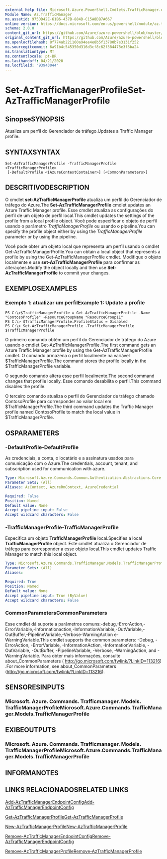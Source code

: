 ```yaml
---
external help file: Microsoft.Azure.PowerShell.Cmdlets.TrafficManager.dll-Help.xml
Module Name: Az.TrafficManager
ms.assetid: 975DD42E-61B6-437B-884D-C15A8DB7A667
online version: https://docs.microsoft.com/en-us/powershell/module/az.trafficmanager/set-aztrafficmanagerprofile
schema: 2.0.0
content_git_url: https://github.com/Azure/azure-powershell/blob/master/src/TrafficManager/TrafficManager/help/Set-AzTrafficManagerProfile.md
original_content_git_url: https://github.com/Azure/azure-powershell/blob/master/src/TrafficManager/TrafficManager/help/Set-AzTrafficManagerProfile.md
ms.openlocfilehash: 8f774ab221160a94ee4e8b5f13780b7e3131f252
ms.sourcegitcommit: 6a91b4c545350d316d3cf8c62f384478e3f3ba24
ms.translationtype: MT
ms.contentlocale: pt-BR
ms.lasthandoff: 04/21/2020
ms.locfileid: "93943044"
---
```

# <span data-ttu-id="2e553-101">Set-AzTrafficManagerProfile</span><span class="sxs-lookup"><span data-stu-id="2e553-101">Set-AzTrafficManagerProfile</span></span>

## <span data-ttu-id="2e553-102">Sinopse</span><span class="sxs-lookup"><span data-stu-id="2e553-102">SYNOPSIS</span></span>
<span data-ttu-id="2e553-103">Atualiza um perfil do Gerenciador de tráfego.</span><span class="sxs-lookup"><span data-stu-id="2e553-103">Updates a Traffic Manager profile.</span></span>

## <span data-ttu-id="2e553-104">SYNTAX</span><span class="sxs-lookup"><span data-stu-id="2e553-104">SYNTAX</span></span>

```
Set-AzTrafficManagerProfile -TrafficManagerProfile <TrafficManagerProfile>
 [-DefaultProfile <IAzureContextContainer>] [<CommonParameters>]
```

## <span data-ttu-id="2e553-105">DESCRITIVO</span><span class="sxs-lookup"><span data-stu-id="2e553-105">DESCRIPTION</span></span>
<span data-ttu-id="2e553-106">O cmdlet **set-AzTrafficManagerProfile** atualiza um perfil do Gerenciador de tráfego do Azure.</span><span class="sxs-lookup"><span data-stu-id="2e553-106">The **Set-AzTrafficManagerProfile** cmdlet updates an Azure Traffic Manager profile.</span></span>
<span data-ttu-id="2e553-107">Esse cmdlet atualiza as configurações do perfil de um objeto de perfil local.</span><span class="sxs-lookup"><span data-stu-id="2e553-107">This cmdlet updates the settings of the profile from a local profile object.</span></span>
<span data-ttu-id="2e553-108">Você pode especificar o objeto de perfil usando o parâmetro *TrafficManagerProfile* ou usando o pipeline.</span><span class="sxs-lookup"><span data-stu-id="2e553-108">You can specify the profile object either by using the *TrafficManagerProfile* parameter or by using the pipeline.</span></span>

<span data-ttu-id="2e553-109">Você pode obter um objeto local que representa um perfil usando o cmdlet Get-AzTrafficManagerProfile.</span><span class="sxs-lookup"><span data-stu-id="2e553-109">You can obtain a local object that represents a profile by using the Get-AzTrafficManagerProfile cmdlet.</span></span>
<span data-ttu-id="2e553-110">Modifique o objeto localmente e use **set-AzTrafficManagerProfile** para confirmar as alterações.</span><span class="sxs-lookup"><span data-stu-id="2e553-110">Modify the object locally and then use **Set-AzTrafficManagerProfile** to commit your changes.</span></span>

## <span data-ttu-id="2e553-111">EXEMPLOS</span><span class="sxs-lookup"><span data-stu-id="2e553-111">EXAMPLES</span></span>

### <span data-ttu-id="2e553-112">Exemplo 1: atualizar um perfil</span><span class="sxs-lookup"><span data-stu-id="2e553-112">Example 1: Update a profile</span></span>
```
PS C:\>$TrafficManagerProfile = Get-AzTrafficManagerProfile -Name "ContosoProfile" -ResourceGroupName "ResourceGroup11" 
PS C:\> $TrafficManagerProfile.ProfileStatus = Disabled
PS C:\> Set-AzTrafficManagerProfile -TrafficManagerProfile $TrafficManagerProfile
```

<span data-ttu-id="2e553-113">O primeiro comando obtém um perfil do Gerenciador de tráfego do Azure usando o cmdlet Get-AzTrafficManagerProfile.</span><span class="sxs-lookup"><span data-stu-id="2e553-113">The first command gets an Azure Traffic Manager profile by using the Get-AzTrafficManagerProfile cmdlet.</span></span>
<span data-ttu-id="2e553-114">O comando armazena o perfil localmente na variável $TrafficManagerProfile.</span><span class="sxs-lookup"><span data-stu-id="2e553-114">The command stores the profile locally in the $TrafficManagerProfile variable.</span></span>

<span data-ttu-id="2e553-115">O segundo comando altera esse perfil localmente.</span><span class="sxs-lookup"><span data-stu-id="2e553-115">The second command changes that profile locally.</span></span>
<span data-ttu-id="2e553-116">Esse comando desabilita o perfil.</span><span class="sxs-lookup"><span data-stu-id="2e553-116">This command disables the profile.</span></span>

<span data-ttu-id="2e553-117">O terceiro comando atualiza o perfil do Gerenciador de tráfego chamado ContosoProfile para corresponder ao valor local em $TrafficManagerProfile.</span><span class="sxs-lookup"><span data-stu-id="2e553-117">The third command updates the Traffic Manager profile named ContosoProfile to match the local value in $TrafficManagerProfile.</span></span>

## <span data-ttu-id="2e553-118">OS</span><span class="sxs-lookup"><span data-stu-id="2e553-118">PARAMETERS</span></span>

### <span data-ttu-id="2e553-119">-DefaultProfile</span><span class="sxs-lookup"><span data-stu-id="2e553-119">-DefaultProfile</span></span>
<span data-ttu-id="2e553-120">As credenciais, a conta, o locatário e a assinatura usados para comunicação com o Azure.</span><span class="sxs-lookup"><span data-stu-id="2e553-120">The credentials, account, tenant, and subscription used for communication with azure.</span></span>

```yaml
Type: Microsoft.Azure.Commands.Common.Authentication.Abstractions.Core.IAzureContextContainer
Parameter Sets: (All)
Aliases: AzContext, AzureRmContext, AzureCredential

Required: False
Position: Named
Default value: None
Accept pipeline input: False
Accept wildcard characters: False
```

### <span data-ttu-id="2e553-121">-TrafficManagerProfile</span><span class="sxs-lookup"><span data-stu-id="2e553-121">-TrafficManagerProfile</span></span>
<span data-ttu-id="2e553-122">Especifica um objeto **TrafficManagerProfile** local.</span><span class="sxs-lookup"><span data-stu-id="2e553-122">Specifies a local **TrafficManagerProfile** object.</span></span>
<span data-ttu-id="2e553-123">Este cmdlet atualiza o Gerenciador de tráfego para corresponder a esse objeto local.</span><span class="sxs-lookup"><span data-stu-id="2e553-123">This cmdlet updates Traffic Manager to match this local object.</span></span>

```yaml
Type: Microsoft.Azure.Commands.TrafficManager.Models.TrafficManagerProfile
Parameter Sets: (All)
Aliases:

Required: True
Position: Named
Default value: None
Accept pipeline input: True (ByValue)
Accept wildcard characters: False
```

### <span data-ttu-id="2e553-124">CommonParameters</span><span class="sxs-lookup"><span data-stu-id="2e553-124">CommonParameters</span></span>
<span data-ttu-id="2e553-125">Esse cmdlet dá suporte a parâmetros comuns:-debug,-ErrorAction,-ErrorVariable,-Informationaction,-InformationVariable,-OutVariable,-OutBuffer,-PipelineVariable,-Verbose-WarningAction e-WarningVariable.</span><span class="sxs-lookup"><span data-stu-id="2e553-125">This cmdlet supports the common parameters: -Debug, -ErrorAction, -ErrorVariable, -InformationAction, -InformationVariable, -OutVariable, -OutBuffer, -PipelineVariable, -Verbose, -WarningAction, and -WarningVariable.</span></span> <span data-ttu-id="2e553-126">Para obter mais informações, consulte about_CommonParameters ( http://go.microsoft.com/fwlink/?LinkID=113216) .</span><span class="sxs-lookup"><span data-stu-id="2e553-126">For more information, see about_CommonParameters (http://go.microsoft.com/fwlink/?LinkID=113216).</span></span>

## <span data-ttu-id="2e553-127">SENSORES</span><span class="sxs-lookup"><span data-stu-id="2e553-127">INPUTS</span></span>

### <span data-ttu-id="2e553-128">Microsoft. Azure. Commands. Trafficmanager. Models. TrafficManagerProfile</span><span class="sxs-lookup"><span data-stu-id="2e553-128">Microsoft.Azure.Commands.TrafficManager.Models.TrafficManagerProfile</span></span>

## <span data-ttu-id="2e553-129">EXIBE</span><span class="sxs-lookup"><span data-stu-id="2e553-129">OUTPUTS</span></span>

### <span data-ttu-id="2e553-130">Microsoft. Azure. Commands. Trafficmanager. Models. TrafficManagerProfile</span><span class="sxs-lookup"><span data-stu-id="2e553-130">Microsoft.Azure.Commands.TrafficManager.Models.TrafficManagerProfile</span></span>

## <span data-ttu-id="2e553-131">INFORMA</span><span class="sxs-lookup"><span data-stu-id="2e553-131">NOTES</span></span>

## <span data-ttu-id="2e553-132">LINKS RELACIONADOS</span><span class="sxs-lookup"><span data-stu-id="2e553-132">RELATED LINKS</span></span>

[<span data-ttu-id="2e553-133">Add-AzTrafficManagerEndpointConfig</span><span class="sxs-lookup"><span data-stu-id="2e553-133">Add-AzTrafficManagerEndpointConfig</span></span>](./Add-AzTrafficManagerEndpointConfig.md)

[<span data-ttu-id="2e553-134">Get-AzTrafficManagerProfile</span><span class="sxs-lookup"><span data-stu-id="2e553-134">Get-AzTrafficManagerProfile</span></span>](./Get-AzTrafficManagerProfile.md)

[<span data-ttu-id="2e553-135">New-AzTrafficManagerProfile</span><span class="sxs-lookup"><span data-stu-id="2e553-135">New-AzTrafficManagerProfile</span></span>](./New-AzTrafficManagerProfile.md)

[<span data-ttu-id="2e553-136">Remove-AzTrafficManagerEndpointConfig</span><span class="sxs-lookup"><span data-stu-id="2e553-136">Remove-AzTrafficManagerEndpointConfig</span></span>](./Remove-AzTrafficManagerEndpointConfig.md)

[<span data-ttu-id="2e553-137">Remove-AzTrafficManagerProfile</span><span class="sxs-lookup"><span data-stu-id="2e553-137">Remove-AzTrafficManagerProfile</span></span>](./Remove-AzTrafficManagerProfile.md)



